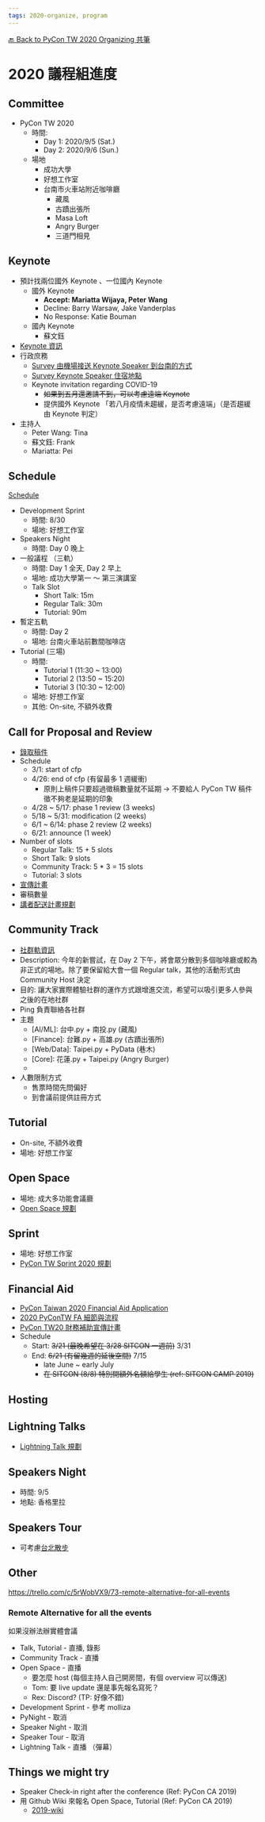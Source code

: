 ```yaml
---
tags: 2020-organize, program
---
```


[🔙 Back to PyCon TW 2020 Organizing 共筆](/5u84SOprTUeQYBR57TH49w)

# 2020 議程組進度

## Committee
* PyCon TW 2020
    * 時間:
        * Day 1: 2020/9/5 (Sat.)
        * Day 2: 2020/9/6 (Sun.)
    * 場地
        * 成功大學
        * 好想工作室
        * 台南市火車站附近咖啡廳
            * 藏風
            * 古蹟出張所
            * Masa Loft
            * Angry Burger
            * 三道門相見

## Keynote
* 預計找兩位國外 Keynote 、一位國內 Keynote
    * 國外 Keynote
        * **Accept: Mariatta Wijaya, Peter Wang**
        * Decline: Barry Warsaw, Jake Vanderplas
        * No Response: Katie Bouman
    * 國內 Keynote
        * 蘇文鈺
* [Keynote 資訊](https://drive.google.com/drive/u/0/folders/1LQwSzzO8LvPFcRoDy5L0xeh-MZnYYEtY)
* 行政庶務
    * [Survey 由機場接送 Keynote Speaker 到台南的方式](https://trello.com/c/eoORAKDs/13-survey-%E7%94%B1%E6%A9%9F%E5%A0%B4%E6%8E%A5%E9%80%81-keynote-speaker-%E5%88%B0%E5%8F%B0%E5%8D%97%E7%9A%84%E6%96%B9%E5%BC%8F)
    * [Survey Keynote Speaker 住宿地點](https://trello.com/c/Ees3840f/14-survey-keynote-speaker-%E4%BD%8F%E5%AE%BF%E5%9C%B0%E9%BB%9E)
    * Keynote invitation regarding COVID-19
        * ~~如果到五月還邀請不到，可以考慮遠端 Keynote~~
        * 提供國外 Keynote 「若八月疫情未趨緩，是否考慮遠端」（是否趨緩由 Keynote 判定）
* 主持人
    * Peter Wang: Tina
    * 蘇文鈺: Frank
    * Mariatta: Pei

## Schedule
[Schedule](https://docs.google.com/spreadsheets/d/1efjxIesuNWaXBPwnaM8XPNpVF9Fo6dStGDjXVNG8AVo/edit?usp=drive_web&ouid=105740603766886817137)

* Development Sprint
    * 時間: 8/30
    * 場地: 好想工作室
* Speakers Night
    * 時間: Day 0 晚上
* 一般議程 （三軌）
    * 時間: Day 1 全天, Day 2 早上
    * 場地: 成功大學第一 ～ 第三演講室
    * Talk Slot
        * Short Talk: 15m
        * Regular Talk: 30m
        * Tutorial: 90m
* 暫定五軌
    * 時間: Day 2 
    * 場地: 台南火車站前數間咖啡店
* Tutorial (三場)
    * 時間:
        * Tutorial 1 (11:30 ~ 13:00)
        * Tutorial 2 (13:50 ~ 15:20)
        * Tutorial 3 (10:30 ~ 12:00)
    * 場地: 好想工作室
    * 其他: On-site, 不額外收費

## Call for Proposal and Review
* [錄取稿件](https://docs.google.com/spreadsheets/d/1CfDgDyCpnCPqO2_HkGnclOoXmwwjs8IFLnLn-_VvZXg/edit#gid=0)
* Schedule
    * 3/1: start of cfp
    * 4/26: end of cfp  (有留最多 1 週緩衝)
        * 原則上稿件只要超過徵稿數量就不延期 → 不要給人 PyCon TW 稿件徵不夠老是延期的印象
    * 4/28 ~ 5/17:  phase 1 review (3 weeks)
    * 5/18 ~ 5/31: modification (2 weeks)
    * 6/1 ~ 6/14: phase 2 review (2 weeks)
    * 6/21: announce (1 week)
* Number of slots
    * Regular Talk: 15 + 5 slots
    * Short Talk: 9 slots
    * Community Track: 5 * 3 = 15 slots
    * Tutorial: 3 slots
* [宣傳計畫](https://docs.google.com/document/d/1pmH-fvhfZDmOBfuu81tdl4expp7tY7ZcvGmmeAYpkHQ/edit)
* 審稿數量
* [講者配送計畫規劃](https://docs.google.com/document/d/16Ui6tZhq_Aa8vKy6AdoXewRRfps8vcPAYdwxrMz9gVA/edit)

## Community Track
* [社群軌資訊](https://docs.google.com/document/d/18svVHnANL8mDm-QhfNe8Ev5HMxf2ZepJESIJptBxfCM/edit)
* Description: 今年的新嘗試，在 Day 2 下午，將會眾分散到多個咖啡廳或較為非正式的場地。除了要保留給大會一個 Regular talk，其他的活動形式由 Community Host 決定
* 目的: 讓大家實際體驗社群的運作方式跟增進交流，希望可以吸引更多人參與之後的在地社群
* Ping 負責聯絡各社群
* 主題
    * [AI/ML]: 台中.py + 南投.py (藏風)
    * [Finance]: 台難.py + 高雄.py (古蹟出張所)
    * [Web/Data]: Taipei.py + PyData (巷木)
    * [Core]: 花蓮.py + Taipei.py (Angry Burger)
    * [Science]: PyHUG (三道門相見)
* 人數限制方式
    * 售票時間先問偏好
    * 到會議前提供註冊方式

## Tutorial
* On-site, 不額外收費
* 場地: 好想工作室

## Open Space
* 場地: 成大多功能會議廳
* [Open Space 規劃](https://docs.google.com/document/d/1B2LZ_9BNKjC5_8PuIgwVOFPyYHn7_lNutyGdchroXr0/edit)

## Sprint
* 場地: 好想工作室
* [PyCon TW Sprint 2020 規劃](https://docs.google.com/document/d/1rTGV4NBM3hweKfchhxLxcytuuTwwF92ysY0rZvo34-g/edit)

## Financial Aid
* [PyCon Taiwan 2020 Financial Aid Application](https://docs.google.com/forms/d/1PcHCxoHIQu5vo367L9sN6bGnbcNdqdlGYTA3COCLA3A/edit)
* [2020 PyConTW FA 細節與流程](https://docs.google.com/document/d/1WvkZAyIpFIYptrLJvCWHOvPOz82EfvGFm7OSpomxq38/edit#)
* [PyCon TW20 財務補助宣傳計畫](https://docs.google.com/document/d/128d5biPBua7WMyfpLJkCAXXObdc-o0-JgKY1JuT1pUc/edit)
* Schedule
    * Start: ~~3/21 (最晚希望在 3/28 SITCON 一週前)~~ 3/31
    * End: ~~6/21 (有留幾週的延後空間)~~ 7/15
        * late June ~ early July
        * ~~在 SITCON (8/8) 特別開額外名額給學生 (ref: SITCON CAMP 2019)~~

## Hosting

## Lightning Talks
* [Lightning Talk 規劃](https://docs.google.com/document/d/1BNyYCsRr3ZQ7m7v7b6RCP4rQWK5lj52RaF0j1bYluQY/edit)

## Speakers Night
* 時間: 9/5
* 地點: 香格里拉

## Speakers Tour
* 可考慮[台北散步](https://www.taipei-walkingtour.tw/)

## Other
https://trello.com/c/5rWobVX9/73-remote-alternative-for-all-events

### Remote Alternative for all the events
如果沒辦法辦實體會議

* Talk, Tutorial - 直播, 錄影
* Community Track - 直播
* Open Space - 直播
    * 要怎麼 host (每個主持人自己開房間，有個 overview 可以傳送)
    * Tom: 要 live update 還是事先報名寫死？
    * Rex: Discord? (TP: 好像不錯)
* Development Sprint - 參考 molliza
* PyNight - 取消
* Speaker Night - 取消
* Speaker Tour - 取消
* Lightning Talk - 直播 （彈幕）

## Things we might try
* Speaker Check-in right after the conference (Ref: PyCon CA 2019)
* 用 Github Wiki 來報名 Open Space, Tutorial (Ref: PyCon CA 2019)
    * [2019-wiki](https://github.com/pyconca/2019-wiki/)